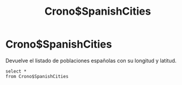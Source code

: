 ﻿---
SidebarGroup: index-misc-views
title: Crono$SpanishCities
Autogenerated: true
---

# Crono$SpanishCities

Devuelve el listado de poblaciones españolas con su longitud y latitud.

```
select *
from Crono$SpanishCities
```
